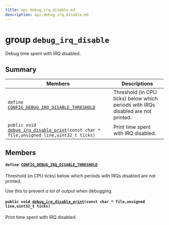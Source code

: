 ```yaml
---
title: api-debug_irq_disable.md
description: api-debug_irq_disable.md
---
```

# group `debug_irq_disable` 

Debug time spent with IRQ disabled.

## Summary

 Members                        | Descriptions                                
--------------------------------|---------------------------------------------
`define `[`CONFIG_DEBUG_IRQ_DISABLE_THRESHOLD`](#group__debug__irq__disable_1gacfc80d18a05d4601d04ce04436afbca6)            | Threshold (in CPU ticks) below which periods with IRQs disabled are not printed.
`public void `[`debug_irq_disable_print`](#group__debug__irq__disable_1gadad700e1e7456a2da4d9f76eb293feb5)`(const char * file,unsigned line,uint32_t ticks)`            | Print time spent with IRQ disabled.

## Members

#### `define `[`CONFIG_DEBUG_IRQ_DISABLE_THRESHOLD`](#group__debug__irq__disable_1gacfc80d18a05d4601d04ce04436afbca6) 

Threshold (in CPU ticks) below which periods with IRQs disabled are not printed.

Use this to prevent *a lot* of output when debugging.

#### `public void `[`debug_irq_disable_print`](#group__debug__irq__disable_1gadad700e1e7456a2da4d9f76eb293feb5)`(const char * file,unsigned line,uint32_t ticks)` 

Print time spent with IRQ disabled.

